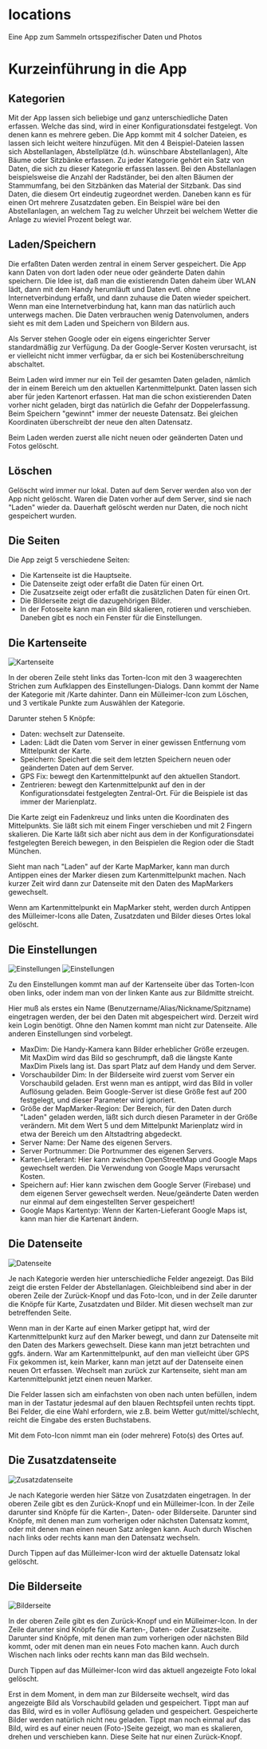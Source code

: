 # locations

Eine App zum Sammeln ortsspezifischer Daten und Photos

# Kurzeinführung in die App
## Kategorien
Mit der App lassen sich beliebige und ganz unterschiedliche Daten erfassen. Welche das sind, wird in einer Konfigurationsdatei festgelegt. Von denen kann es mehrere geben. Die App kommt mit 4 solcher Dateien, es lassen sich leicht weitere hinzufügen. Mit den 4 Beispiel-Dateien lassen sich Abstellanlagen, Abstellplätze (d.h. wünschbare Abstellanlagen), Alte Bäume oder Sitzbänke erfassen. Zu jeder Kategorie gehört ein Satz von Daten, die sich zu dieser Kategorie erfassen lassen. Bei den Abstellanlagen beispielsweise die Anzahl der Radständer, bei den alten Bäumen der Stammumfang, bei den Sitzbänken das Material der Sitzbank. Das sind Daten, die diesem Ort eindeutig zugeordnet werden. Daneben kann es für einen Ort mehrere Zusatzdaten geben. Ein Beispiel wäre bei den Abstellanlagen, an welchem Tag zu welcher Uhrzeit bei welchem Wetter die Anlage zu wieviel Prozent belegt war.

## Laden/Speichern
Die erfaßten Daten werden zentral in einem Server gespeichert. Die App kann Daten von dort laden oder neue oder geänderte Daten dahin speichern. Die Idee ist, daß man die existierendn Daten daheim über WLAN lädt, dann mit dem Handy  herumläuft und Daten evtl. ohne Internetverbindung erfaßt, und dann zuhause die Daten wieder speichert. Wenn man eine Internetverbindung hat, kann man das natürlich auch unterwegs machen. Die Daten verbrauchen wenig Datenvolumen, anders sieht es mit dem Laden und Speichern von Bildern aus.

Als Server stehen Google oder ein eigens eingerichter Server standardmäßig zur Verfügung. Da der Google-Server Kosten verursacht, ist er vielleicht nicht immer verfügbar, da er sich bei Kostenüberschreitung abschaltet.

Beim Laden wird immer nur ein Teil der gesamten Daten geladen, nämlich der in einem Bereich um den aktuellen Kartenmittelpunkt. Daten lassen sich aber für jeden Kartenort erfassen. Hat man die schon existierenden Daten vorher nicht geladen, birgt das natürlich die Gefahr der Doppelerfassung. Beim Speichern "gewinnt" immer der neueste Datensatz. Bei gleichen Koordinaten überschreibt der neue den alten Datensatz.

Beim Laden werden zuerst alle nicht neuen oder geänderten Daten und Fotos gelöscht. 

## Löschen
Gelöscht wird immer nur lokal. Daten auf dem Server werden also von der App nicht gelöscht. Waren die Daten vorher auf dem Server, sind sie nach "Laden" wieder da. Dauerhaft gelöscht werden nur Daten, die noch nicht gespeichert wurden.

## Die Seiten
Die App zeigt 5 verschiedene Seiten:
* Die Kartenseite ist die Hauptseite.
* Die Datenseite zeigt oder erfaßt die Daten für einen Ort.
* Die Zusatzseite zeigt oder erfaßt die zusätzlichen Daten für einen Ort.
* Die Bilderseite zeigt die dazugehörigen Bilder.
* In der Fotoseite kann man ein Bild skalieren, rotieren und verschieben.
Daneben gibt es noch ein Fenster für die Einstellungen.

## Die Kartenseite
![Kartenseite](doc_images/Kartenseite.png)

In der oberen Zeile steht links das Torten-Icon mit den 3 waagerechten Strichen zum Aufklappen des Einstellungen-Dialogs. Dann kommt der Name der Kategorie mit /Karte dahinter. Dann ein Mülleimer-Icon zum Löschen, und 3 vertikale Punkte zum Auswählen der Kategorie.

Darunter stehen 5 Knöpfe:
* Daten: wechselt zur Datenseite.
* Laden: Lädt die Daten vom Server in einer gewissen Entfernung vom Mittelpunkt der Karte.
* Speichern: Speichert die seit dem letzten Speichern neuen oder geänderten Daten auf dem Server.
* GPS Fix: bewegt den Kartenmittelpunkt auf den aktuellen Standort.
* Zentrieren: bewegt den Kartenmittelpunkt auf den in der Konfigurationsdatei festgelegten Zentral-Ort. Für die Beispiele ist das immer der Marienplatz.

Die Karte zeigt ein Fadenkreuz und links unten die Koordinaten des Mittelpunkts. Sie läßt sich mit einem Finger verschieben und mit 2 Fingern skalieren. Die Karte läßt sich aber nicht aus dem in der Konfigurationsdatei festgelegten Bereich bewegen, in den Beispielen die Region oder die Stadt München.

Sieht man nach "Laden" auf der Karte MapMarker, kann man durch Antippen eines der Marker diesen zum Kartenmittelpunkt machen. Nach kurzer Zeit wird dann zur Datenseite mit den Daten des MapMarkers gewechselt.

Wenn am Kartenmittelpunkt ein MapMarker steht, werden durch Antippen des Mülleimer-Icons alle Daten, Zusatzdaten und Bilder dieses Ortes lokal gelöscht.

## Die Einstellungen
![Einstellungen](doc_images/Einstellungen1.png)
![Einstellungen](doc_images/Einstellungen2.png)

Zu den Einstellungen kommt man auf der Kartenseite über das Torten-Icon oben links, oder indem man von der linken Kante aus zur Bildmitte streicht.

Hier muß als erstes ein Name (Benutzername/Alias/Nickname/Spitzname) eingetragen werden, der bei den Daten mit abgespeichert wird. Derzeit wird kein Login benötigt. Ohne den Namen kommt man nicht zur Datenseite.
Alle anderen Einstellungen sind vorbelegt.
* MaxDim: Die Handy-Kamera kann Bilder erheblicher Größe erzeugen. Mit MaxDim wird das Bild so geschrumpft, daß die längste Kante MaxDim Pixels lang ist. Das spart Platz auf dem Handy und dem Server.
* Vorschaubilder Dim: In der Bilderseite wird zuerst vom Server ein Vorschaubild geladen. Erst wenn man es antippt, wird das Bild in voller Auflösung geladen. Beim Google-Server ist diese Größe fest auf 200 festgelegt, und dieser Parameter wird ignoriert.
* Größe der MapMarker-Region: Der Bereich, für den Daten durch "Laden" geladen werden, läßt sich durch diesen Parameter in der Größe verändern. Mit dem Wert 5 und dem Mittelpunkt Marienplatz wird in etwa der Bereich um den Altstadtring abgedeckt.
* Server Name: Der Name des eigenen Servers.
* Server Portnummer: Die Portnummer des eigenen Servers.
* Karten-Lieferant: Hier kann zwischen OpenStreetMap und Google Maps gewechselt werden. Die Verwendung von Google Maps verursacht Kosten.
* Speichern auf: Hier kann zwischen dem Google Server (Firebase) und dem eigenen Server gewechselt werden. Neue/geänderte Daten werden nur einmal auf dem eingestellten Server gespeichert!
* Google Maps Kartentyp: Wenn der Karten-Lieferant Google Maps ist, kann man hier die Kartenart ändern.

## Die Datenseite
![Datenseite](doc_images/Datenseite.png)

Je nach Kategorie werden hier unterschiedliche Felder angezeigt. Das Bild zeigt die ersten Felder der Abstellanlagen. Gleichbleibend sind aber in der oberen Zeile der Zurück-Knopf und das Foto-Icon, und in der Zeile darunter die Knöpfe für Karte, Zusatzdaten und Bilder. Mit diesen wechselt man zur betreffenden Seite.

Wenn man in der Karte auf einen Marker getippt hat, wird der Kartenmittelpunkt kurz auf den Marker bewegt, und dann zur Datenseite mit den Daten des Markers gewechselt. Diese kann man jetzt betrachten und ggfs. ändern. War am Kartenmittelpunkt, auf den man vielleicht über GPS Fix gekommen ist, kein Marker, kann man jetzt auf der Datenseite einen neuen Ort erfassen. Wechselt man zurück zur Kartenseite, sieht man am Kartenmittelpunkt jetzt einen neuen Marker.

Die Felder lassen sich am einfachsten von oben nach unten befüllen, indem man in der Tastatur jedesmal auf den blauen Rechtspfeil unten rechts tippt. Bei Felder, die eine Wahl erfordern, wie z.B. beim Wetter gut/mittel/schlecht, reicht die Eingabe des ersten Buchstabens.

Mit dem Foto-Icon nimmt man ein (oder mehrere) Foto(s) des Ortes auf.

## Die Zusatzdatenseite
![Zusatzdatenseite](doc_images/Zusatzseite.png)

Je nach Kategorie werden hier Sätze von Zusatzdaten eingetragen. In der oberen Zeile gibt es den Zurück-Knopf und ein Mülleimer-Icon. In der Zeile darunter sind Knöpfe für die Karten-, Daten- oder Bilderseite. Darunter sind Knöpfe, mit denen man zum vorherigen oder nächsten Datensatz kommt, oder mit denen man einen neuen Satz anlegen kann. Auch durch Wischen nach links oder rechts kann man den Datensatz wechseln.

Durch Tippen auf das Mülleimer-Icon wird der aktuelle Datensatz lokal gelöscht.

## Die Bilderseite
![Bilderseite](doc_images/Bilderseite.png)

In der oberen Zeile gibt es den Zurück-Knopf und ein Mülleimer-Icon. In der Zeile darunter sind Knöpfe für die Karten-, Daten- oder Zusatzseite. Darunter sind Knöpfe, mit denen man zum vorherigen oder nächsten Bild kommt, oder mit denen man ein neues Foto machen kann. Auch durch Wischen nach links oder rechts kann man das Bild wechseln.

Durch Tippen auf das Mülleimer-Icon wird das aktuell angezeigte Foto lokal gelöscht.

Erst in dem Moment, in dem man zur Bilderseite wechselt, wird das angezeigte Bild als Vorschaubild geladen und gespeichert. Tippt man auf das Bild, wird es in voller Auflösung geladen und gespeichert. Gespeicherte Bilder werden natürlich nicht neu geladen. Tippt man noch einmal auf das Bild, wird es auf einer neuen (Foto-)Seite gezeigt, wo man es skalieren, drehen und verschieben kann. Diese Seite hat nur einen Zurück-Knopf. 

